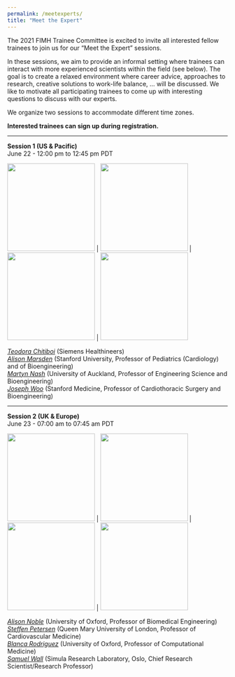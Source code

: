```yaml
---
permalink: /meetexperts/
title: "Meet the Expert"
---
```

The 2021 FIMH Trainee Committee is excited to invite all interested fellow trainees to join us for our “Meet the Expert” sessions.

In these sessions, we aim to provide an informal setting where trainees can interact with more experienced scientists within the field (see below).
The goal is to create a relaxed environment where career advice, approaches to research, creative solutions to work-life balance, ... will be discussed.
We like to motivate all participating trainees to come up with interesting questions to discuss with our experts.

We organize two sessions to accommodate different time zones. 

**Interested trainees can sign up during registration.** 

-----------------------------

**Session 1 (US & Pacific)**  
June 22 - 12:00 pm to 12:45 pm PDT

<img src="https://i1.rgstatic.net/ii/profile.image/279228231766021-1443584606690_Q128/Teodora-Chitiboi.jpg" width="200px" /> | <img src="https://profiles.stanford.edu/proxy/api/cap/profiles/67644/resources/profilephoto/350x350.1509496354776.jpg" width="200px" /> | <img src="https://unidirectory.auckland.ac.nz/people/imageraw/martyn-nash/10307038/biggest" width="200px" /> | <img src="https://profiles.stanford.edu/proxy/api/cap/profiles/51120/resources/profilephoto/350x350.1509508190565.jpg" width="200px">

*[Teodora Chitiboi](https://scholar.google.com/citations?user=A5V06EIAAAAJ&hl=en)* (Siemens Healthineers)  
*[Alison Marsden](https://profiles.stanford.edu/alison-marsden)* (Stanford University, Professor of Pediatrics (Cardiology) and of Bioengineering)  
*[Martyn Nash](https://unidirectory.auckland.ac.nz/profile/martyn-nash)* (University of Auckland, Professor of Engineering Science and Bioengineering)  
*[Joseph Woo](https://profiles.stanford.edu/joseph-woo)* (Stanford Medicine, Professor of Cardiothoracic Surgery and Bioengineering)  

-----------------------------

**Session 2 (UK & Europe)**  
June 23 - 07:00 am to 07:45 am PDT

<img src="https://eng.ox.ac.uk/media/1490/alsion-noble-2.jpg?center=0.5,0.5714285714285714&mode=crop&width=250&height=250&rnd=132454329310000000" width="200px" /> | <img src="https://www.qmul.ac.uk/whri/media/the-william-harvey-research-institute/staff-and-students/research-staff/Petersen,-Steffen.jpg"  width="200px" /> | <img src="https://www.cs.ox.ac.uk/files/8589//Photo_Blanca_WT2016.jpg" width="200px" /> | <img src="https://www.simula.no/sites/default/files/styles/employee-detail/public/user/images/simula_-_sam_wall_0985.jpg?itok=WFSrd4xs" width="200px" />

*[Alison Noble](https://eng.ox.ac.uk/people/alison-noble/)* (University of Oxford, Professor of Biomedical Engineering)  
*[Steffen Petersen](https://www.qmul.ac.uk/whri/people/academic-staff/items/petersensteffen.html)* (Queen Mary University of London, Professor of Cardiovascular Medicine)  
*[Blanca Rodriguez](https://www.cs.ox.ac.uk/people/blanca.rodriguez/)* (University of Oxford, Professor of Computational Medicine)  
*[Samuel Wall](https://www.simula.no/people/samwall)* (Simula Research Laboratory, Oslo, Chief Research Scientist/Research Professor)  

